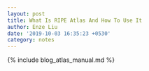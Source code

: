 ```yaml
---
layout: post
title: What Is RIPE Atlas And How To Use It
author: Enze Liu
date: '2019-10-03 16:35:23 +0530'
category: notes
---
```


{% include blog_atlas_manual.md %}
